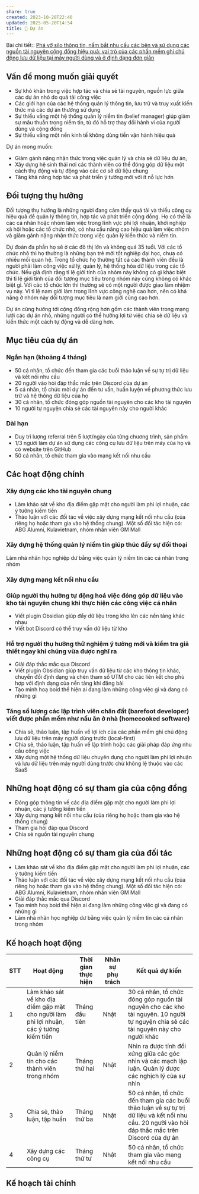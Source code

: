 ```yaml
---
share: true
created: 2023-10-28T22:40
updated: 2025-05-20T14:54
title: 📐 Dự án
---
```

Bài chi tiết:: [Phá vỡ silo thông tin, nắm bắt nhu cầu các bên và sử dụng các nguồn tài nguyên cộng đồng hiệu quả: vai trò của các phần mềm ghi chú động lưu dữ liệu tại máy người dùng và ở định dạng đơn giản](./Ph%C3%A1%20v%E1%BB%A1%20silo%20th%C3%B4ng%20tin,%20n%E1%BA%AFm%20b%E1%BA%AFt%20nhu%20c%E1%BA%A7u%20c%C3%A1c%20b%C3%AAn%20v%C3%A0%20s%E1%BB%AD%20d%E1%BB%A5ng%20c%C3%A1c%20ngu%E1%BB%93n%20t%C3%A0i%20nguy%C3%AAn%20c%E1%BB%99ng%20%C4%91%E1%BB%93ng%20hi%E1%BB%87u%20qu%E1%BA%A3.md)

## Vấn đề mong muốn giải quyết
- Sự khó khăn trong việc hợp tác và chia sẻ tài nguyên, nguồn lực giữa các dự án nhỏ do quá tải công việc
- Các giới hạn của các hệ thống quản lý thông tin, lưu trữ và truy xuất kiến thức mà các dự án thường sử dụng
- Sự thiếu vắng một hệ thống quản lý niềm tin (belief manager) giúp giảm sự mâu thuẫn trong niềm tin, từ đó hỗ trợ thay đổi hành vi của người dùng và cộng đồng
- Sự thiếu vắng một nền kinh tế không dùng tiền vận hành hiệu quả

Dự án mong muốn:
- Giảm gánh nặng nhận thức trong việc quản lý và chia sẻ dữ liệu dự án, 
- Xây dựng hệ sinh thái nơi các thành viên có thể đóng góp dữ liệu một cách thụ động và tự động vào các cơ sở dữ liệu chung
- Tăng khả năng hợp tác và phát triển ý tưởng mới với ít nỗ lực hơn

## Đối tượng thụ hưởng 
Đối tượng thụ hưởng là những người đang cảm thấy quá tải và thiếu công cụ hiệu quả để quản lý thông tin, hợp tác và phát triển cộng đồng. Họ có thể là các cá nhân hoặc nhóm làm việc trong lĩnh vực phi lợi nhuận, khởi nghiệp xã hội hoặc các tổ chức nhỏ, có nhu cầu nâng cao hiệu quả làm việc nhóm và giảm gánh nặng nhận thức trong việc quản lý kiến thức và niềm tin.  

Dự đoán đa phần họ sẽ ở các đô thị lớn và không quá 35 tuổi. Với các tổ chức nhỏ thì họ thường là những bạn trẻ mới tốt nghiệp đại học, chưa có nhiều mối quan hệ. Trong tổ chức họ thường tất cả các thành viên đều là người phải làm công việc xử lý, quản lý, hệ thống hóa dữ liệu trong các tổ chức. Nếu giả định rằng tỉ lệ giới tính của nhóm này không có gì khác biệt thì tỉ lệ giới tính của đối tượng mục tiêu trong nhóm này cũng không có khác biệt gì. Với các tổ chức lớn thì thường sẽ có một người được giao làm nhiệm vụ này. Vì tỉ lệ nam giới làm trong lĩnh vực công nghệ cao hơn, nên có khả năng ở nhóm này đối tượng mục tiêu là nam giới cũng cao hơn. 

Dự án cũng hướng tới cộng đồng rộng hơn gồm các thành viên trong mạng lưới các dự án nhỏ, những người có thể hưởng lợi từ việc chia sẻ dữ liệu và kiến thức một cách tự động và dễ dàng hơn.

## Mục tiêu của dự án
### Ngắn hạn (khoảng 4 tháng)
- 50 cá nhân, tổ chức đến tham gia các buổi thảo luận về sự tự trị dữ liệu và kết nối nhu cầu
- 20 người vào hỏi đáp thắc mắc trên Discord của dự án
- 5 cá nhân, tổ chức mời dự án đến tư vấn, huấn luyện về phương thức lưu trữ và hệ thống dữ liệu của họ
- 30 cá nhân, tổ chức đóng góp nguồn tài nguyên cho các kho tài nguyên
- 10 người tự nguyện chia sẻ các tài nguyên này cho người khác

### Dài hạn
- Duy trì lượng referral trên 5 lượt/ngày của từng chương trình, sản phẩm
- 1/3 người làm dự án sử dụng các công cụ lưu dữ liệu trên máy của họ và có website trên GitHub
- 50 cá nhân, tổ chức tham gia vào mạng kết nối nhu cầu

## Các hoạt động chính
### Xây dựng các kho tài nguyên chung
- Làm khảo sát về kho địa điểm gặp mặt cho người làm phi lợi nhuận, các ý tưởng kiếm tiền
- Thảo luận với các đối tác về việc xây dựng mạng kết nối nhu cầu (của riêng họ hoặc tham gia vào hệ thống chung). Một số đối tác hiện có: ABG Alumni, Kulavietnam, nhóm nhân viên GM Mall

### Xây dựng hệ thống quản lý niềm tin giúp thúc đẩy sự đối thoại
Làm nhà nhân học nghiệp dư bằng việc quản lý niềm tin các cá nhân trong nhóm

### Xây dựng mạng kết nối nhu cầu

### Giúp người thụ hưởng tự động hoá việc đóng góp dữ liệu vào kho tài nguyên chung khi thực hiện các công việc cá nhân
- Viết plugin Obsidian giúp đẩy dữ liệu trong kho lên các nền tảng khác nhau
- Viết bot Discord có thể truy vấn dữ liệu từ kho

### Hỗ trợ người thụ hưởng thử nghiệm ý tưởng mới và kiểm tra giả thiết ngay khi chúng vừa được nghĩ ra
- Giải đáp thắc mắc qua Discord 
- Viết plugin Obsidian giúp truy vấn dữ liệu từ các kho thông tin khác, chuyển đổi định dạng và chèn tham số UTM cho các liên kết cho phù hợp với định dạng của nền tảng khi đăng bài
- Tạo minh hoạ boid thể hiện ai đang làm những công việc gì và đang có những gì

### Tăng số lượng các lập trình viên chân đất (barefoot developer) viết được phần mềm như nấu ăn ở nhà (homecooked software) 
- Chia sẻ, thảo luận, tập huấn về lợi ích của các phần mềm ghi chú động lưu dữ liệu trên máy người dùng trước (local-first) 
- Chia sẻ, thảo luận, tập huấn về lập trình hoặc các giải pháp đáp ứng nhu cầu công việc
- Xây dựng một hệ thống dữ liệu chuyên dụng cho người làm phi lợi nhuận và lưu dữ liệu trên máy người dùng trước chứ không lệ thuộc vào các SaaS

## Những hoạt động có sự tham gia của cộng đồng 
- Đóng góp thông tin về các địa điểm gặp mặt cho người làm phi lợi nhuận, các ý tưởng kiếm tiền
- Xây dựng mạng kết nối nhu cầu (của riêng họ hoặc tham gia vào hệ thống chung)
- Tham gia hỏi đáp qua Discord 
- Chia sẻ nguồn tài nguyên chung

## Những hoạt động có sự tham gia của đối tác
- Làm khảo sát về kho địa điểm gặp mặt cho người làm phi lợi nhuận, các ý tưởng kiếm tiền
- Thảo luận với các đối tác về việc xây dựng mạng kết nối nhu cầu (của riêng họ hoặc tham gia vào hệ thống chung). Một số đối tác hiện có: ABG Alumni, Kulavietnam, nhóm nhân viên GM Mall
- Giải đáp thắc mắc qua Discord 
- Tạo minh hoạ boid thể hiện ai đang làm những công việc gì và đang có những gì
- Làm nhà nhân học nghiệp dư bằng việc quản lý niềm tin các cá nhân trong nhóm

## Kế hoạch hoạt động 

| STT | Hoạt động                                                                               | Thời gian thực hiện | Nhân sự phụ trách | Kết quả dự kiến                                                                                                                                   |
| --- | --------------------------------------------------------------------------------------- | ------------------- | ----------------- | ------------------------------------------------------------------------------------------------------------------------------------------------- |
| 1   | Làm khảo sát về kho địa điểm gặp mặt cho người làm phi lợi nhuận, các ý tưởng kiếm tiền | Tháng đầu tiên      | Nhật              | 30 cá nhân, tổ chức đóng góp nguồn tài nguyên cho các kho tài nguyên. 10 người tự nguyện chia sẻ các tài nguyên này cho người khác                |
| 2   | Quản lý niềm tin cho các thành viên trong nhóm                                          | Tháng thứ hai       | Nhật              | Nhìn ra được tính đối xứng giữa các góc nhìn và các mạch lập luận. Quản lý được các nghịch lý của sự nhìn                                         |
| 3   | Chia sẻ, thảo luận, tập huấn                                                            | Tháng thứ ba        | Nhật              | 50 cá nhân, tổ chức đến tham gia các buổi thảo luận về sự tự trị dữ liệu và kết nối nhu cầu. 20 người vào hỏi đáp thắc mắc trên Discord của dự án |
| 4   | Xây dựng các công cụ                                                                    | Tháng thứ tư        | Nhật              | 50 cá nhân, tổ chức tham gia vào mạng kết nối nhu cầu                                                                                             |

## Kế hoạch tài chính